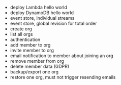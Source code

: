 
- deploy Lambda hello world
- deploy DynamoDB hello world
- event store, individual streams
- event store, global revision for total order
- create org
- list all orgs
- authentication
- add member to org
- invite member to org
- email notification to member about joining an org
- remove member from org
- delete member data (GDPR)
- backup/export one org
- restore one org, must not trigger resending emails
